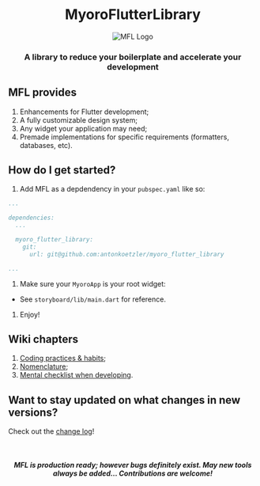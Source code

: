 <h1 align='center'>MyoroFlutterLibrary</h1>

<p align='center'>
  <img src='https://github.com/user-attachments/assets/8e930798-e0f9-4fb1-b9d0-e80376710705' alt='MFL Logo' />
</p>

<h3 align='center'>A library to reduce your boilerplate and accelerate your development</h3>

## MFL provides

1. Enhancements for Flutter development;
1. A fully customizable design system;
1. Any widget your application may need;
1. Premade implementations for specific requirements (formatters, databases, etc).

## How do I get started?

1. Add MFL as a depdendency in your <code>pubspec.yaml</code> like so:

``` yaml
...

dependencies:
  ...

  myoro_flutter_library:
    git:
      url: git@github.com:antonkoetzler/myoro_flutter_library

...
```

1. Make sure your `MyoroApp` is your root widget:

- See `storyboard/lib/main.dart` for reference.

1. Enjoy!

## Wiki chapters

1. [Coding practices & habits](https://github.com/antonkoetzler/myoro_flutter_library/blob/main/docs/Coding_practices_%26_habits.md);
1. [Nomenclature](https://github.com/antonkoetzler/myoro_flutter_library/blob/main/docs/Nomenclature.md);
1. [Mental checklist when developing](https://github.com/antonkoetzler/myoro_flutter_library/blob/main/docs/Mental_checklist_when_developing.md).

## Want to stay updated on what changes in new versions?

Check out the [change log](https://github.com/antonkoetzler/myoro_flutter_library/blob/main/CHANGELOG.md)!

<p>&nbsp;</p>

<h4 align='center'><em>MFL is production ready; however bugs definitely exist. May new tools always be added... Contributions are welcome!</em></h1>
